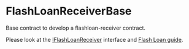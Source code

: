 # FlashLoanReceiverBase

Base contract to develop a flashloan-receiver contract.

Please look at the [IFlashLoanReceiver]() interface and [Flash Loan guide]().